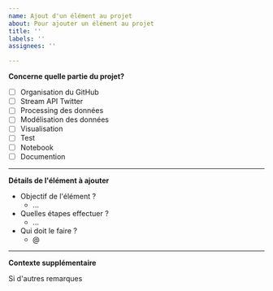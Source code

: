 ```yaml
---
name: Ajout d'un élément au projet
about: Pour ajouter un élément au projet
title: ''
labels: ''
assignees: ''

---
```


**Concerne quelle partie du projet?**

- [ ] Organisation du GitHub
- [ ] Stream API Twitter
- [ ] Processing des données
- [ ] Modélisation des données
- [ ] Visualisation
- [ ] Test
- [ ] Notebook
- [ ] Documention

---

**Détails de l'élément à ajouter**

- Objectif de l'élément ?
  - ...
- Quelles étapes effectuer ?
  - ...
- Qui doit le faire ?
  - @

---

**Contexte supplémentaire**

Si d'autres remarques
